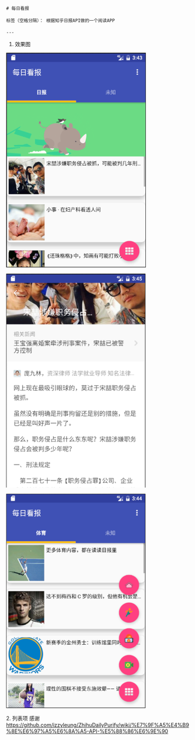     # 每日看报
    
    标签（空格分隔）： 根据知乎日报API做的一个阅读APP
    
    ---
    

 1. 效果图
 
  ![展示图1][1]
   

  

  ![展示图2][2]
  
  


  ![展示图3][3]


  [1]: https://github.com/KKaKa/MyDailyReport/blob/master/art/Screenshot_1.png
  [2]: https://github.com/KKaKa/MyDailyReport/blob/master/art/Screenshot_2.png
  [3]: https://github.com/KKaKa/MyDailyReport/blob/master/art/Screenshot_3.png
 2. 列表项
 感谢
https://github.com/izzyleung/ZhihuDailyPurify/wiki/%E7%9F%A5%E4%B9%8E%E6%97%A5%E6%8A%A5-API-%E5%88%86%E6%9E%90

  
  
  
  
  
  
